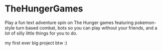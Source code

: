 # TheHungerGames
Play a fun text adventure spin on The Hunger games
featuring pokemon-style turn based combat, bots so you can play without your friends, and a lot of silly little things for you to do.

my first ever big project btw :)
